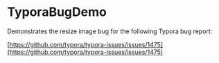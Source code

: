 # TyporaBugDemo
Demonstrates the resize image bug for the following Typora bug report:

[https://github.com/typora/typora-issues/issues/1475](https://github.com/typora/typora-issues/issues/1475)

